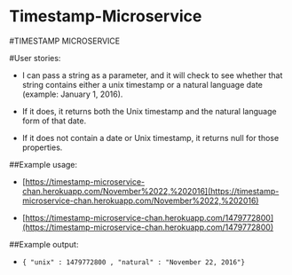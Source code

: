 # Timestamp-Microservice


#TIMESTAMP MICROSERVICE

#User stories:

* I can pass a string as a parameter, and it will check to see whether that string contains either a unix timestamp or a natural language date (example: January 1, 2016).

* If it does, it returns both the Unix timestamp and the natural language form of that date.

* If it does not contain a date or Unix timestamp, it returns null for those properties.

##Example usage:

* [https://timestamp-microservice-chan.herokuapp.com/November%2022,%202016](https://timestamp-microservice-chan.herokuapp.com/November%2022,%202016)

* [https://timestamp-microservice-chan.herokuapp.com/1479772800](https://timestamp-microservice-chan.herokuapp.com/1479772800)

##Example output:

* ```{ "unix" : 1479772800 , "natural" : "November 22, 2016"}```
